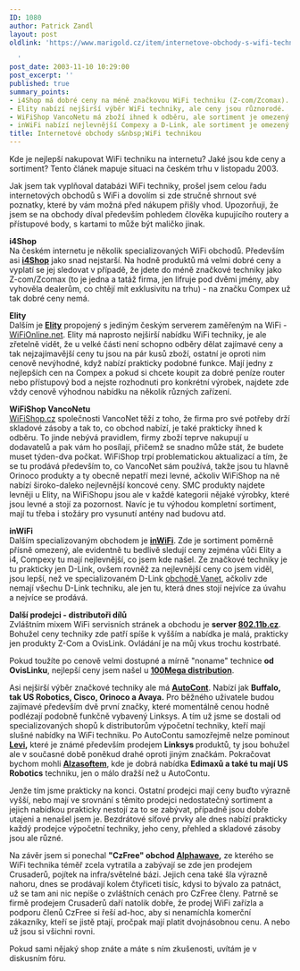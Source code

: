```yaml
---
ID: 1080
author: Patrick Zandl
layout: post
oldlink: 'https://www.marigold.cz/item/internetove-obchody-s-wifi-technikou-1080

  '
post_date: 2003-11-10 10:29:00
post_excerpt: ''
published: true
summary_points:
- i4Shop má dobré ceny na méně značkovou WiFi techniku (Z-com/Zcomax).
- Elity nabízí nejširší výběr WiFi techniky, ale ceny jsou různorodé.
- WiFiShop VancoNetu má zboží ihned k odběru, ale sortiment je omezený.
- inWiFi nabízí nejlevnější Compexy a D-Link, ale sortiment je omezený.
title: Internetové obchody s&nbsp;WiFi technikou
---
```


Kde je nejlepší nakupovat WiFi techniku na internetu? Jaké jsou kde ceny a sortiment? Tento článek mapuje situaci na českém trhu v listopadu 2003.<!--more--><p>
Jak jsem tak vyplňoval databázi WiFi techniky, prošel jsem celou řadu internetových obchodů s WiFi a dovolím si zde stručně shrnout své poznatky, které by vám možná před nákupem přišly vhod. Upozorňuji, že jsem se na obchody díval především pohledem&#160;člověka kupujícího routery a přístupové body, s kartami to může být maličko jinak. &#160;</p>

<p>
<STRONG>i4Shop</STRONG><BR>Na českém internetu je několik specializovaných WiFi obchodů. Především asi <A href="http://www.i4shop.net/" target=_blank><STRONG>i4Shop</STRONG></A> jako snad nejstarší. Na hodně produktů má velmi dobré ceny a vyplatí se jej sledovat v případě, že jdete do méně značkové techniky jako Z-com/Zcomax (to je jedna a tatáž firma, jen lifruje pod dvěmi jmény, aby vyhověla dealerům, co chtějí mít exklusivitu na trhu) - na značku Compex už tak dobré ceny nemá. </p>

<p>
<STRONG>Elity<BR></STRONG>Dalším je <A href="http://www.elity.cz/" target=_blank><STRONG>Elity</STRONG></A> propojený s jediným českým serverem zaměřeným na WiFi - <A href="http://www.wifionline.net/" target=_blank>WiFiOnline.net</A>. Elity má naprosto nejširší nabídku WiFi techniky, je ale zřetelně vidět, že u velké části není schopno odběry dělat zajímavé ceny a tak nejzajímavější ceny tu jsou na pár kusů zboží, ostatní je oproti nim cenově nevýhodné, když nabízí prakticky podobné funkce. Mají jedny z nejlepších cen na Compex a pokud si chcete koupit za dobré peníze router nebo přístupový bod a nejste rozhodnuti pro konkrétní výrobek, najdete zde vždy cenově výhodnou nabídku na několik různých zařízení. </p>

<p>
<STRONG>WiFiShop VancoNetu</STRONG><BR><A href="http://www.wifishop.cz/" target=_blank>WiFiShop.cz</A> společnosti VancoNet těží z toho, že firma pro své potřeby drží skladové zásoby a tak to, co obchod nabízí, je také prakticky ihned k odběru. To jinde nebývá pravidlem, firmy zboží teprve nakupují u dodavatelů a pak vám ho posílají, přičemž se snadno může stát, že budete muset týden-dva počkat. WiFiShop trpí problematickou aktualizací a tím, že se tu prodává především to, co VancoNet sám používá, takže jsou tu hlavně Orinoco produkty a ty obecně nepatří mezi levné, ačkoliv WiFiShop na ně nabízí široko-daleko nejlevnější koncové ceny. SMC produkty najdete levněji u Elity, na WiFiShopu jsou ale v každé kategorii nějaké výrobky, které jsou levné a stojí za pozornost. Navíc je tu výhodou kompletní sortiment, mají tu třeba i stožáry pro vysunutí antény nad budovu atd. </p>

<p>
<STRONG>inWiFi</STRONG><BR>Dalším specializovaným obchodem je <STRONG><A href="http://www.inwifi.cz/" target=_blank><STRONG>inWiFi</STRONG></A></STRONG>. Zde je sortiment poměrně přísně omezený, ale evidentně tu bedlivě sledují ceny zejména vůči Elity a i4, Compexy tu mají nejlevnější, co jsem kde našel. Ze značkové techniky je tu prakticky jen D-Link, ovšem rovněž za nejlevnější ceny co jsem viděl, jsou lepší, než ve specializovaném D-Link <A href="http://www.vanet.cz/" target=_blank>obchodě Vanet</A>, ačkoliv zde nemají všechu D-Link techniku, ale jen tu, která dnes stojí nejvíce za úvahu a nejvíce se prodává. 
<p>
<STRONG>Další prodejci - distributoři dílů<BR></STRONG>Zvláštním mixem WiFi servisních stránek a obchodu je <STRONG>server </STRONG><A href="http://802.11b.cz/"><STRONG>802.11b.cz</STRONG></A>. Bohužel ceny techniky zde patří spíše k vyšším a nabídka je malá, prakticky jen produkty Z-Com a OvisLink. Ovládání je na můj vkus trochu kostrbaté. 
<p>
Pokud toužíte po cenově velmi dostupné a mírně "noname" technice <B>od OvisLinku</B>, nejlepší ceny jsem našel u <A href="http://www.100megadistribution.cz/"><STRONG>100Mega distribution</STRONG></A>. 
<p>
Asi nejširší výběr značkové techniky ale má <A href="http://www.autocont.cz/" target=_blank><STRONG>AutoCont</STRONG></A>. Nabízí jak <STRONG>Buffalo, tak US Robotics, Cisco, Orinoco a Avaya.</STRONG> Pro běžného uživatele budou zajímavé především dvě první značky, které momentálně cenou hodně podlézají podobně funkčně vybavený Linksys. A tím už jsme se dostali od specializovaných shopů k distributorům výpočetní techniky, kteří mají slušné nabídky na WiFi techniku. Po AutoContu samozřejmě nelze pominout <A href="http://www.levi.cz/" target=_blank><STRONG>Levi</STRONG></A><STRONG>,</STRONG> které je známé především prodejem <STRONG>Linksys </STRONG>produktů, ty jsou bohužel ale v současné době poněkud drahé oproti jiným značkám. Pokračovat bychom mohli <A href="http://www.alzasoft.cz/" target=_blank><STRONG>Alzasoftem</STRONG></A>, kde je dobrá nabídka <STRONG>Edimaxů a také tu mají US Robotics</STRONG> techniku, jen o málo dražší než u AutoContu. 
<p>
Jenže tím jsme prakticky na konci. Ostatní prodejci mají ceny buďto výrazně vyšší, nebo mají ve srovnání s těmito prodejci nedostatečný sortiment a jejich nabídkou prakticky nestojí za to se zabývat, případně jsou dobře utajeni a nenašel jsem je. Bezdrátové síťové prvky ale dnes nabízí prakticky každý prodejce výpočetní techniky, jeho ceny, přehled a skladové zásoby jsou ale různé. 
<p>
Na závěr jsem si ponechal <STRONG>"CzFree" obchod </STRONG><A href="http://www.alphawave.cz/" target=_blank><STRONG>Alphawave</STRONG></A><STRONG>,</STRONG> ze kterého se WiFi technika téměř zcela vytratila a zabývají se zde jen prodejem Crusaderů, pojítek na infra/světelné bázi. Jejich cena také šla výrazně nahoru, dnes se prodávají kolem čtyřiceti tisíc, kdysi to bývalo za patnáct, už se tam ani nic nepíše o zvláštních cenách pro CzFree členy. Patrně se firmě prodejem Crusaderů daří natolik dobře, že prodej WiFi zařízla a podporu členů CzFree si řeší ad-hoc, aby si nenamíchla komerční zákazníky, kteří se jistě ptají, pročpak mají platit dvojnásobnou cenu. A nebo už jsou si všichni rovni. </p>

<p>
Pokud sami nějaký shop znáte a máte s ním zkušenosti, uvítám je v diskusním fóru. </p>